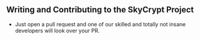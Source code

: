 ## Writing and Contributing to the SkyCrypt Project
- Just open a pull request and one of our skilled and totally not insane developers will look over your PR.
